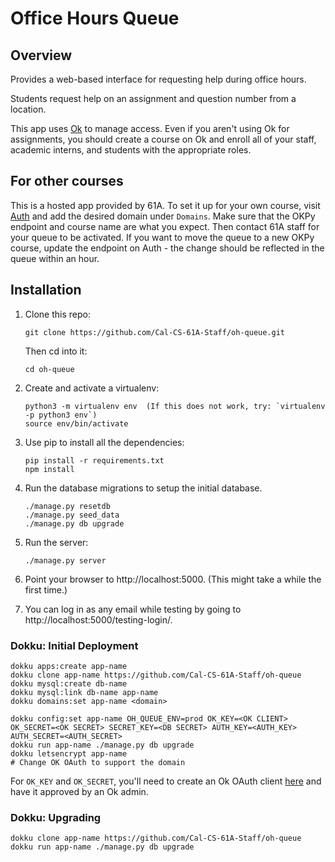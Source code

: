 Office Hours Queue
==================

## Overview

Provides a web-based interface for requesting help during office hours.

Students request help on an assignment and question number from a location.

This app uses [Ok](https://okpy.org) to manage access. Even if you aren't using Ok for assignments, you should create a course on Ok and enroll all of your staff, academic interns, and students with the appropriate roles.

## For other courses

This is a hosted app provided by 61A. To set it up for your own course, visit [Auth](https://auth.apps.cs61a.org) and add the desired domain under `Domains`. Make sure that the OKPy endpoint and course name are what you expect. Then contact 61A staff for your queue to be activated. If you want to move the queue to a new OKPy course, update the endpoint on Auth - the change should be reflected in the queue within an hour.

## Installation

1. Clone this repo:

    ```
    git clone https://github.com/Cal-CS-61A-Staff/oh-queue.git
    ```
    Then cd into it:
    ```
    cd oh-queue
    ```

2. Create and activate a virtualenv:
    ```
    python3 -m virtualenv env  (If this does not work, try: `virtualenv -p python3 env`)
    source env/bin/activate
    ```

3. Use pip to install all the dependencies:
    ```
    pip install -r requirements.txt
    npm install
    ```

4. Run the database migrations to setup the initial database.
    ```
    ./manage.py resetdb
    ./manage.py seed_data
    ./manage.py db upgrade
    ```

5. Run the server:
    ```
    ./manage.py server
    ```

6. Point your browser to http://localhost:5000.  (This might take a while the first time.)

7. You can log in as any email while testing by going to http://localhost:5000/testing-login/.

### Dokku: Initial Deployment

    dokku apps:create app-name
    dokku clone app-name https://github.com/Cal-CS-61A-Staff/oh-queue
    dokku mysql:create db-name
    dokku mysql:link db-name app-name
    dokku domains:set app-name <domain>

    dokku config:set app-name OH_QUEUE_ENV=prod OK_KEY=<OK CLIENT> OK_SECRET=<OK SECRET> SECRET_KEY=<DB SECRET> AUTH_KEY=<AUTH_KEY> AUTH_SECRET=<AUTH_SECRET>
    dokku run app-name ./manage.py db upgrade
    dokku letsencrypt app-name
    # Change OK OAuth to support the domain

For `OK_KEY` and `OK_SECRET`, you'll need to create an Ok OAuth client [here](https://okpy.org/admin/clients) and have it approved by an Ok admin.

### Dokku: Upgrading

    dokku clone app-name https://github.com/Cal-CS-61A-Staff/oh-queue
    dokku run app-name ./manage.py db upgrade
